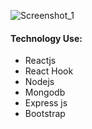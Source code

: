 ![Screenshot_1](https://user-images.githubusercontent.com/67514668/97423637-b8d92180-1939-11eb-8c0b-577d0f8f3258.png)
#### Technology Use:
* Reactjs
* React Hook
* Nodejs
* Mongodb
* Express js
* Bootstrap
